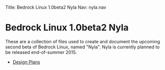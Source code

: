 Title: Bedrock Linux 1.0beta2 Nyla
Nav: nyla.nav

Bedrock Linux 1.0beta2 Nyla
=============================

These are a collection of files used to create and document the upcoming second
beta of Bedrock Linux, named "Nyla".  Nyla is currently planned to be released
end-of-summer 2015.

- [Design Plans](plans.html)
